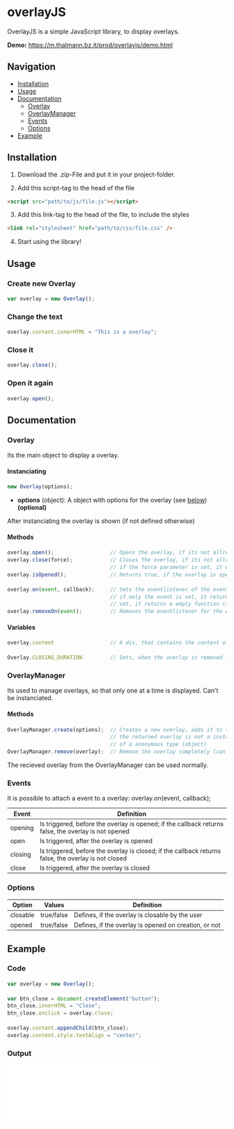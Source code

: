 # overlayJS

OverlayJS is a simple JavaScript library, to display overlays.

**Demo:** https://m.thalmann.bz.it/prod/overlayjs/demo.html

## Navigation
- [Installation](#installation)
- [Usage](#usage)
- [Documentation](#documentation)
  - [Overlay](#overlay)
  - [OverlayManager](#overlaymanager)
  - [Events](#events)
  - [Options](#options)
- [Example](#example)

## Installation
1. Download the .zip-File and put it in your project-folder.

2. Add this script-tag to the head of the file
```html
<script src="path/to/js/file.js"></script>
```

3. Add this link-tag to the head of the file, to include the styles
```html
<link rel="stylesheet" href="path/to/css/file.css" />
```

4. Start using the library!

## Usage
### Create new Overlay
```javascript
var overlay = new Overlay();
```

### Change the text
```javascript
overlay.content.innerHTML = "This is a overlay";
```

### Close it
```javascript
overlay.close();
```

### Open it again
```javascript
overlay.open();
```

## Documentation
### Overlay
Its the main object to display a overlay.
#### Instanciating
```javascript
new Overlay(options);
```
- **options** (object): A object with options for the overlay (see [below](#options)) **(optional)**

After instanciating the overlay is shown (if not defined otherwise)

#### Methods
```javascript
overlay.open();                  // Opens the overlay, if its not allready open
overlay.close(force);            // Closes the overlay, if its not allready closed;
                                 // if the force parameter is set, it will be closed for sure (boolean)
overlay.isOpened();              // Returns true, if the overlay is open, otherwise false

overlay.on(event, callback);     // Sets the eventlistener of the event, if the callback is specified;
                                 // if only the event is set, it returns the callback-function; if that is not
                                 // set, it returns a empty function (string, function)
overlay.removeOn(event);         // Removes the eventlistener for the event, if set (string)
```

#### Variables
```javascript
overlay.content                  // A div, that contains the content of the overlay (edit this!)

Overlay.CLOSING_DURATION         // Sets, when the overlay is removed from the DOM after closing (ms)
```

### OverlayManager
Its used to manage overlays, so that only one at a time is displayed. Can't be instanciated.
#### Methods
```javascript
OverlayManager.create(options);  // Creates a new overlay, adds it to the manager and returns it;
                                 // the returned overlay is not a instance of Overlay but
                                 // of a anonymous type (object)
OverlayManager.remove(overlay);  // Remove the overlay completely (can't open it again) (anonymous overlay-type)
```
The recieved overlay from the OverlayManager can be used normally.

### Events
It is possible to attach a event to a overlay: overlay.on(event, callback);

| Event | Definition |
|---------|------------------------------------------------------------------------------------------------------|
| opening | Is triggered, before the overlay is opened; if the callback returns false, the overlay is not opened |
| open | Is triggered, after the overlay is opened |
| closing | Is triggered, before the overlay is closed; if the callback returns false, the overlay is not closed |
| close | Is triggered, after the overlay is closed |

### Options

| Option | Values | Definition |
|----------|------------|-------------------------------------------------------|
| closable | true/false | Defines, if the overlay is closable by the user |
| opened | true/false | Defines, if the overlay is opened on creation, or not |

## Example
### Code
```javascript
var overlay = new Overlay();

var btn_close = document.createElement("button");
btn_close.innerHTML = "Close";
btn_close.onclick = overlay.close;

overlay.content.appendChild(btn_close);
overlay.content.style.textAlign = "center";
```

### Output

![overlayJs example](demo/example.gif)
